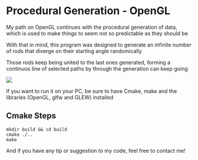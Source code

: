 # Procedural Generation - OpenGL
My path on OpenGL continues with the procedural generation of data, which is used to make things to seem not so predictable as they should be

With that in mind, this program was designed to generate an infinite number of rods that diverge on their starting angle randomically

Those rods keep being united to the last ones generated, forming a continuos line of selected paths by through the generation can keep going

![](https://github.com/Arguableplains/simple-procedural-generation/blob/master/pg-simple.gif)

If you want to run it on your PC, be sure to have Cmake, make and the libraries (OpenGL, glfw and GLEW) installed

## Cmake Steps

    mkdir build && cd build
    cmake ./..
    make

And if you have any tip or suggestion to my code, feel free to contact me!
